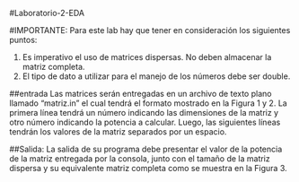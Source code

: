 #Laboratorio-2-EDA

#IMPORTANTE:
Para este lab hay que tener en consideración los siguientes puntos:
1. Es imperativo el uso de matrices dispersas. No deben almacenar la matriz completa.
2. El tipo de dato a utilizar para el manejo de los números debe ser double.

##entrada
Las matrices serán entregadas en un archivo de texto plano llamado “matriz.in” el cual tendrá el formato mostrado en la Figura 1 y 2. La primera línea tendrá un número indicando las dimensiones de la matriz y otro número indicando la potencia a calcular. Luego, las siguientes líneas tendrán los valores de la matriz separados por un espacio.

##Salida:
La salida de su programa debe presentar el valor de la potencia de la matriz entregada por la consola, junto con el tamaño de la matriz dispersa y su equivalente matriz completa como se muestra en la Figura 3.